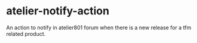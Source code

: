 # atelier-notify-action
An action to notify in atelier801 forum when there is a new release for a tfm related product.
